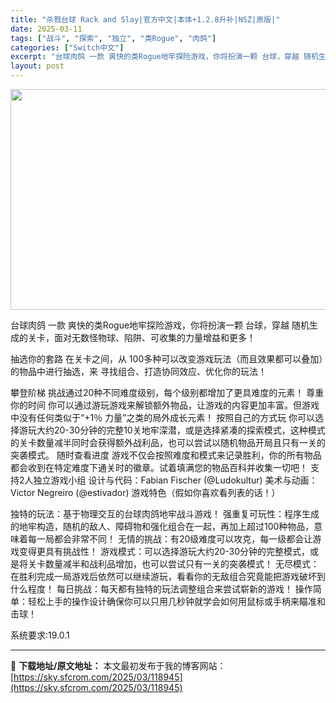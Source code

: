 ```yaml
---
title: "杀戮台球 Rack and Slay|官方中文|本体+1.2.8升补|NSZ|原版|"
date: 2025-03-11
tags: ["战斗", "探索", "独立", "类Rogue", "肉鸽"]
categories: ["Switch中文"]
excerpt: "台球肉鸽 一款 爽快的类Rogue地牢探险游戏，你将扮演一颗 台球，穿越 随机生成的关卡，面对无数怪物球、陷阱、可收集的力量增益和更多！ 抽选你的套路 在关卡之间，从 100多种可以改变游戏玩法（而且效果都可以叠加）的物品中进行抽选，来 寻找组合、打造协同效应、优化你的玩法！ 攀登阶梯 挑战通过20&hellip;"
layout: post
---
```


<img class="aligncenter size-full wp-image-118933" src="https://sky.sfcrom.com/wp-content/uploads/2025/03/2025031113054180.webp" alt="" width="616" height="353" />

台球肉鸽
一款 爽快的类Rogue地牢探险游戏，你将扮演一颗 台球，穿越 随机生成的关卡，面对无数怪物球、陷阱、可收集的力量增益和更多！

抽选你的套路
在关卡之间，从 100多种可以改变游戏玩法（而且效果都可以叠加）的物品中进行抽选，来 寻找组合、打造协同效应、优化你的玩法！

攀登阶梯
挑战通过20种不同难度级别，每个级别都增加了更具难度的元素！
尊重你的时间
你可以通过游玩游戏来解锁额外物品，让游戏的内容更加丰富。但游戏中没有任何类似于“+1％ 力量”之类的局外成长元素！
按照自己的方式玩
你可以选择游玩大约20-30分钟的完整10关地牢深潜，或是选择紧凑的探索模式，这种模式的关卡数量减半同时会获得额外战利品，也可以尝试以随机物品开局且只有一关的突袭模式。
随时查看进度
游戏不仅会按照难度和模式来记录胜利，你的所有物品都会收到在特定难度下通关时的徽章。试着填满您的物品百科并收集一切吧！
支持2人独立游戏小组
设计与代码：Fabian Fischer (@Ludokultur)
美术与动画：Victor Negreiro (@estivador)
游戏特色（假如你喜欢看列表的话！）

独特的玩法：基于物理交互的台球肉鸽地牢战斗游戏！
强重复可玩性：程序生成的地牢构造，随机的敌人、障碍物和强化组合在一起，再加上超过100种物品，意味着每一局都会非常不同！
无情的挑战：有20级难度可以攻克，每一级都会让游戏变得更具有挑战性！
游戏模式：可以选择游玩大约20-30分钟的完整模式，或是将关卡数量减半和战利品增加，也可以尝试只有一关的突袭模式！
无尽模式：在胜利完成一局游戏后依然可以继续游玩，看看你的无敌组合究竟能把游戏破坏到什么程度！
每日挑战：每天都有独特的玩法调整组合来尝试崭新的游戏！
操作简单：轻松上手的操作设计确保你可以只用几秒钟就学会如何用鼠标或手柄来瞄准和击球！

系统要求:19.0.1

---
📖 **下载地址/原文地址：** 本文最初发布于我的博客网站：[https://sky.sfcrom.com/2025/03/118945](https://sky.sfcrom.com/2025/03/118945)

